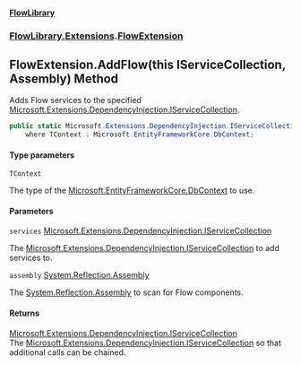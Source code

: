 #### [FlowLibrary](FlowLibrary.md 'FlowLibrary')
### [FlowLibrary.Extensions](FlowLibrary.Extensions.md 'FlowLibrary.Extensions').[FlowExtension](FlowExtension.md 'FlowLibrary.Extensions.FlowExtension')

## FlowExtension.AddFlow<TContext>(this IServiceCollection, Assembly) Method

Adds Flow services to the specified [Microsoft.Extensions.DependencyInjection.IServiceCollection](https://docs.microsoft.com/en-us/dotnet/api/Microsoft.Extensions.DependencyInjection.IServiceCollection 'Microsoft.Extensions.DependencyInjection.IServiceCollection').

```csharp
public static Microsoft.Extensions.DependencyInjection.IServiceCollection AddFlow<TContext>(this Microsoft.Extensions.DependencyInjection.IServiceCollection services, System.Reflection.Assembly assembly)
    where TContext : Microsoft.EntityFrameworkCore.DbContext;
```
#### Type parameters

<a name='FlowLibrary.Extensions.FlowExtension.AddFlow_TContext_(thisMicrosoft.Extensions.DependencyInjection.IServiceCollection,System.Reflection.Assembly).TContext'></a>

`TContext`

The type of the [Microsoft.EntityFrameworkCore.DbContext](https://docs.microsoft.com/en-us/dotnet/api/Microsoft.EntityFrameworkCore.DbContext 'Microsoft.EntityFrameworkCore.DbContext') to use.
#### Parameters

<a name='FlowLibrary.Extensions.FlowExtension.AddFlow_TContext_(thisMicrosoft.Extensions.DependencyInjection.IServiceCollection,System.Reflection.Assembly).services'></a>

`services` [Microsoft.Extensions.DependencyInjection.IServiceCollection](https://docs.microsoft.com/en-us/dotnet/api/Microsoft.Extensions.DependencyInjection.IServiceCollection 'Microsoft.Extensions.DependencyInjection.IServiceCollection')

The [Microsoft.Extensions.DependencyInjection.IServiceCollection](https://docs.microsoft.com/en-us/dotnet/api/Microsoft.Extensions.DependencyInjection.IServiceCollection 'Microsoft.Extensions.DependencyInjection.IServiceCollection') to add services to.

<a name='FlowLibrary.Extensions.FlowExtension.AddFlow_TContext_(thisMicrosoft.Extensions.DependencyInjection.IServiceCollection,System.Reflection.Assembly).assembly'></a>

`assembly` [System.Reflection.Assembly](https://docs.microsoft.com/en-us/dotnet/api/System.Reflection.Assembly 'System.Reflection.Assembly')

The [System.Reflection.Assembly](https://docs.microsoft.com/en-us/dotnet/api/System.Reflection.Assembly 'System.Reflection.Assembly') to scan for Flow components.

#### Returns
[Microsoft.Extensions.DependencyInjection.IServiceCollection](https://docs.microsoft.com/en-us/dotnet/api/Microsoft.Extensions.DependencyInjection.IServiceCollection 'Microsoft.Extensions.DependencyInjection.IServiceCollection')  
The [Microsoft.Extensions.DependencyInjection.IServiceCollection](https://docs.microsoft.com/en-us/dotnet/api/Microsoft.Extensions.DependencyInjection.IServiceCollection 'Microsoft.Extensions.DependencyInjection.IServiceCollection') so that additional calls can be chained.